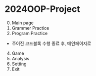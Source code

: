 # 2024OOP-Project

0. Main page
1. Grammer Practice
2. Program Practice
  - 주어진 코드블록 수행 종료 후, 메인페이지로
4. Game
5. Analysis
6. Setting
7. Exit
